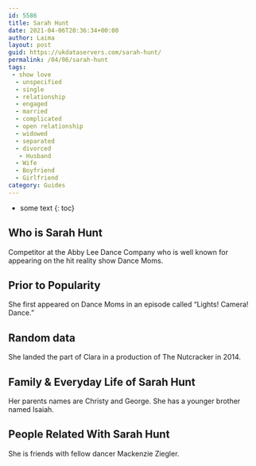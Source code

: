```yaml
---
id: 5586
title: Sarah Hunt
date: 2021-04-06T20:36:34+00:00
author: Laima
layout: post
guid: https://ukdataservers.com/sarah-hunt/
permalink: /04/06/sarah-hunt
tags:
 - show love
  - unspecified
  - single
  - relationship
  - engaged
  - married
  - complicated
  - open relationship
  - widowed
  - separated
  - divorced
   - Husband
  - Wife
  - Boyfriend
  - Girlfriend
category: Guides
---
```


* some text
{: toc}


## Who is Sarah Hunt
                  
                  
                  
Competitor at the Abby Lee Dance Company who is well known for appearing on the hit reality show Dance Moms.
                  
              
            
              
            
                
                
                
## Prior to Popularity
                  
                  
                  
She first appeared on Dance Moms in an episode called &#8220;Lights! Camera! Dance.&#8221; 
                  
              
            
              
            
                
                
                
## Random data
                  
                  
                  
She landed the part of Clara in a production of The Nutcracker in 2014.
                  
              
            
              
            
                
                
                
## Family & Everyday Life of Sarah Hunt
                  
                  
                  
Her parents names are Christy and George. She has a younger brother named Isaiah.
                  
              
            
              
            
                
                
                
## People Related With Sarah Hunt
                  
                  
                  
She is friends with fellow dancer Mackenzie Ziegler.
                  
              
            
              
            
                
              
            
              
              
            
            
              
            
          
          
          